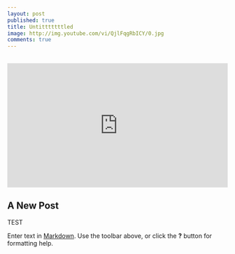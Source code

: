 ```yaml
---
layout: post
published: true
title: Untitttttttled
image: http://img.youtube.com/vi/QjlFqgRbICY/0.jpg
comments: true
---
```

<div style="text-align: center;">
<style>.embed-container { position: relative; padding-bottom: 56.25%; height: 0; overflow: hidden; max-width: 100%; } .embed-container iframe, .embed-container object, .embed-container embed { position: absolute; top: 0; left: 0; width: 100%; height: 100%; }</style><br>
<div class='embed-container'><iframe allowfullscreen="" src='https://www.youtube.com/embed/QjlFqgRbICY?rel=0&amp;showinfo=0' frameborder='0'> </iframe></div></div>

## A New Post



TEST

Enter text in [Markdown](http://daringfireball.net/projects/markdown/). Use the toolbar above, or click the **?** button for formatting help.
